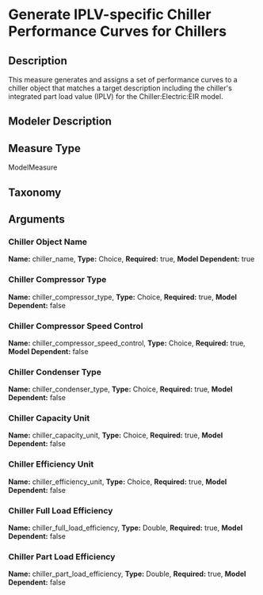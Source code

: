 # Generate IPLV-specific Chiller Performance Curves for Chillers
## Description
This measure generates and assigns a set of performance curves to a chiller object that matches a target description including the chiller's integrated part load value (IPLV) for the Chiller:Electric:EIR model.
## Modeler Description
## Measure Type
ModelMeasure
## Taxonomy
## Arguments
### Chiller Object Name
**Name:** chiller_name,
**Type:** Choice,
**Required:** true,
**Model Dependent:** true
### Chiller Compressor Type
**Name:** chiller_compressor_type,
**Type:** Choice,
**Required:** true,
**Model Dependent:** false
### Chiller Compressor Speed Control
**Name:** chiller_compressor_speed_control,
**Type:** Choice,
**Required:** true,
**Model Dependent:** false
### Chiller Condenser Type
**Name:** chiller_condenser_type,
**Type:** Choice,
**Required:** true,
**Model Dependent:** false
### Chiller Capacity Unit
**Name:** chiller_capacity_unit,
**Type:** Choice,
**Required:** true,
**Model Dependent:** false
### Chiller Efficiency Unit
**Name:** chiller_efficiency_unit,
**Type:** Choice,
**Required:** true,
**Model Dependent:** false
### Chiller Full Load Efficiency
**Name:** chiller_full_load_efficiency,
**Type:** Double,
**Required:** true,
**Model Dependent:** false
### Chiller Part Load Efficiency
**Name:** chiller_part_load_efficiency,
**Type:** Double,
**Required:** true,
**Model Dependent:** false
